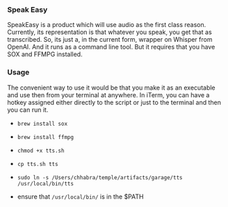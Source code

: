 ### Speak Easy

SpeakEasy is a product which will use audio as the first class reason. Currently, its representation is that whatever you speak, you get that as transcribed. So, its just a, in the current form, wrapper on Whisper from OpenAI. And it runs as a command line tool. But it requires that you have SOX and FFMPG installed.


### Usage

The convenient way to use it would be that you make it as an executable and use then from your terminal at anywhere. In iTerm, you can have a hotkey assigned either directly to the script or just to the terminal and then you can run it. 


- `brew install sox`

- `brew install ffmpg` 

- `chmod +x tts.sh`

- `cp tts.sh tts`

- `sudo ln -s /Users/chhabra/temple/artifacts/garage/tts /usr/local/bin/tts`

- ensure that `/usr/local/bin/` is in the $PATH

